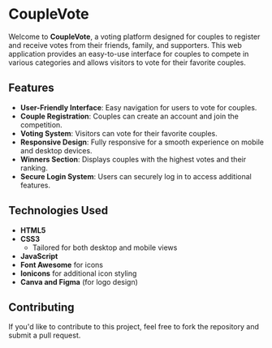 # CoupleVote

Welcome to **CoupleVote**, a voting platform designed for couples to register and receive votes from their friends, family, and supporters. This web application provides an easy-to-use interface for couples to compete in various categories and allows visitors to vote for their favorite couples.

## Features

- **User-Friendly Interface**: Easy navigation for users to vote for couples.
- **Couple Registration**: Couples can create an account and join the competition.
- **Voting System**: Visitors can vote for their favorite couples.
- **Responsive Design**: Fully responsive for a smooth experience on mobile and desktop devices.
- **Winners Section**: Displays couples with the highest votes and their ranking.
- **Secure Login System**: Users can securely log in to access additional features.


## Technologies Used

- **HTML5**
- **CSS3**
  - Tailored for both desktop and mobile views
- **JavaScript**
- **Font Awesome** for icons
- **Ionicons** for additional icon styling
- **Canva and Figma** (for logo design)

## Contributing

If you'd like to contribute to this project, feel free to fork the repository and submit a pull request.
